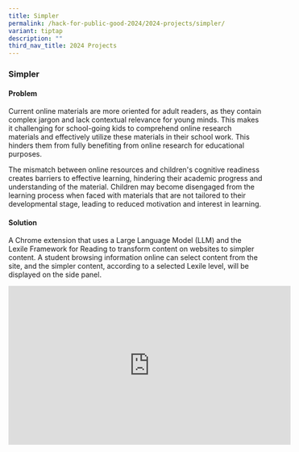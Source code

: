 ```yaml
---
title: Simpler
permalink: /hack-for-public-good-2024/2024-projects/simpler/
variant: tiptap
description: ""
third_nav_title: 2024 Projects
---
```

<h3>Simpler</h3>
<h4>Problem</h4>
<p>Current online materials are more oriented for adult readers, as they
contain complex jargon and lack contextual relevance for young minds. This
makes it challenging for school-going kids to comprehend online research
materials and effectively utilize these materials in their school work.
This hinders them from fully benefiting from online research for educational
purposes.</p>
<p>The mismatch between online resources and children's cognitive readiness
creates barriers to effective learning, hindering their academic progress
and understanding of the material. Children may become disengaged from
the learning process when faced with materials that are not tailored to
their developmental stage, leading to reduced motivation and interest in
learning.</p>
<h4>Solution</h4>
<p>A Chrome extension that uses a Large Language Model (LLM) and the Lexile
Framework for Reading to transform content on websites to simpler content.
A student browsing information online can select content from the site,
and the simpler content, according to a selected Lexile level, will be
displayed on the side panel.</p>
<div class="iframe-wrapper">
<iframe height="315" width="560" allowfullscreen="true" frameborder="0" src="https://www.youtube.com/embed/Ov3Rljcrujs?si=q4X31GWt9iiSIMg6"></iframe>
</div>
<p></p>